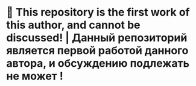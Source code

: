 # :taxi: This repository is the first work of this author, and cannot be discussed! | Данный репозиторий является первой работой данного автора, и обсуждению подлежать не может !
 


 
 
